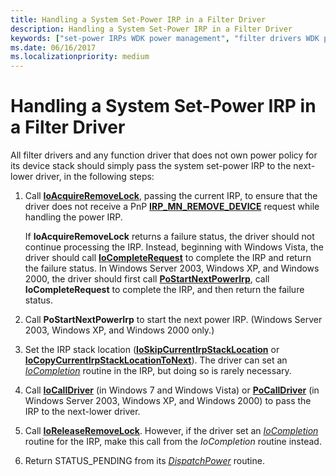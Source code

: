 ```yaml
---
title: Handling a System Set-Power IRP in a Filter Driver
description: Handling a System Set-Power IRP in a Filter Driver
keywords: ["set-power IRPs WDK power management", "filter drivers WDK power management"]
ms.date: 06/16/2017
ms.localizationpriority: medium
---
```


# Handling a System Set-Power IRP in a Filter Driver





All filter drivers and any function driver that does not own power policy for its device stack should simply pass the system set-power IRP to the next-lower driver, in the following steps:

1.  Call [**IoAcquireRemoveLock**](/windows-hardware/drivers/ddi/wdm/nf-wdm-ioacquireremovelock), passing the current IRP, to ensure that the driver does not receive a PnP [**IRP\_MN\_REMOVE\_DEVICE**](./irp-mn-remove-device.md) request while handling the power IRP.

    If **IoAcquireRemoveLock** returns a failure status, the driver should not continue processing the IRP. Instead, beginning with Windows Vista, the driver should call [**IoCompleteRequest**](/windows-hardware/drivers/ddi/wdm/nf-wdm-iocompleterequest) to complete the IRP and return the failure status. In Windows Server 2003, Windows XP, and Windows 2000, the driver should first call [**PoStartNextPowerIrp**](/windows-hardware/drivers/ddi/ntifs/nf-ntifs-postartnextpowerirp), call **IoCompleteRequest** to complete the IRP, and then return the failure status.

2.  Call **PoStartNextPowerIrp** to start the next power IRP. (Windows Server 2003, Windows XP, and Windows 2000 only.)

3.  Set the IRP stack location ([**IoSkipCurrentIrpStackLocation**](/windows-hardware/drivers/ddi/wdm/nf-wdm-ioskipcurrentirpstacklocation) or [**IoCopyCurrentIrpStackLocationToNext**](/windows-hardware/drivers/ddi/wdm/nf-wdm-iocopycurrentirpstacklocationtonext)). The driver can set an [*IoCompletion*](/windows-hardware/drivers/ddi/wdm/nc-wdm-io_completion_routine) routine in the IRP, but doing so is rarely necessary.

4.  Call [**IoCallDriver**](/windows-hardware/drivers/ddi/wdm/nf-wdm-iocalldriver) (in Windows 7 and Windows Vista) or [**PoCallDriver**](/windows-hardware/drivers/ddi/ntifs/nf-ntifs-pocalldriver) (in Windows Server 2003, Windows XP, and Windows 2000) to pass the IRP to the next-lower driver.

5.  Call [**IoReleaseRemoveLock**](/windows-hardware/drivers/ddi/wdm/nf-wdm-ioreleaseremovelock). However, if the driver set an [*IoCompletion*](/windows-hardware/drivers/ddi/wdm/nc-wdm-io_completion_routine) routine for the IRP, make this call from the *IoCompletion* routine instead.

6.  Return STATUS\_PENDING from its [*DispatchPower*](/windows-hardware/drivers/ddi/wdm/nc-wdm-driver_dispatch) routine.

 

